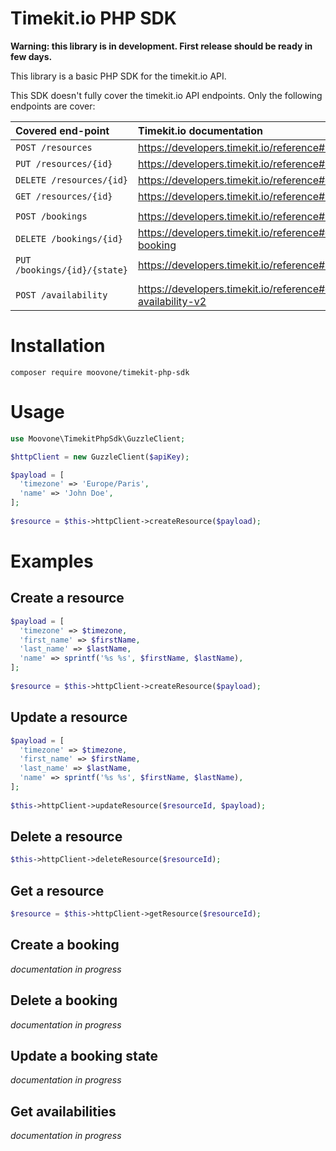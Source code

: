 # Timekit.io PHP SDK

**Warning: this library is in development. First release should be ready in few days.**

This library is a basic PHP SDK for the timekit.io API.

This SDK doesn't fully cover the timekit.io API endpoints. Only the following endpoints are cover:

|Covered end-point              |Timekit.io documentation                                     |
|:-------------------------------|:------------------------------------------------------------ |
|`POST /resources`              |https://developers.timekit.io/reference#resources            |
|`PUT /resources/{id}`          |https://developers.timekit.io/reference#resources-id         |
|`DELETE /resources/{id}`       |https://developers.timekit.io/reference#delete-resource      |
|`GET /resources/{id}`          |https://developers.timekit.io/reference#resourcesid  
|||
|`POST /bookings`               |https://developers.timekit.io/reference#bookings             |
|`DELETE /bookings/{id}`        |https://developers.timekit.io/reference#delete-a-booking     |
|`PUT /bookings/{id}/{state}`   |https://developers.timekit.io/reference#bookingsidaction     |
|||
|`POST /availability`           |https://developers.timekit.io/reference#query-availability-v2|



# Installation
`composer require moovone/timekit-php-sdk`

# Usage
```php
use Moovone\TimekitPhpSdk\GuzzleClient;

$httpClient = new GuzzleClient($apiKey);

$payload = [  
  'timezone' => 'Europe/Paris',  
  'name' => 'John Doe',  
];  
  
$resource = $this->httpClient->createResource($payload);
```

# Examples

## Create a resource
```php
$payload = [  
  'timezone' => $timezone,  
  'first_name' => $firstName,  
  'last_name' => $lastName,  
  'name' => sprintf('%s %s', $firstName, $lastName),  
];  
  
$resource = $this->httpClient->createResource($payload);
```

## Update a resource
```php
$payload = [  
  'timezone' => $timezone,  
  'first_name' => $firstName,  
  'last_name' => $lastName,  
  'name' => sprintf('%s %s', $firstName, $lastName),  
];  
  
$this->httpClient->updateResource($resourceId, $payload);
```

## Delete a resource
```php
$this->httpClient->deleteResource($resourceId);
```

## Get a resource
```php
$resource = $this->httpClient->getResource($resourceId);
```

## Create a booking
*documentation in progress*

## Delete a booking
*documentation in progress*

## Update a booking state
*documentation in progress*

## Get availabilities
*documentation in progress*